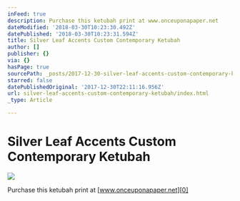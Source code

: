 ```yaml
---
inFeed: true
description: Purchase this ketubah print at www.onceuponapaper.net
dateModified: '2018-03-30T10:23:30.492Z'
datePublished: '2018-03-30T10:23:31.594Z'
title: Silver Leaf Accents Custom Contemporary Ketubah
author: []
publisher: {}
via: {}
hasPage: true
sourcePath: _posts/2017-12-30-silver-leaf-accents-custom-contemporary-ketubah.md
starred: false
datePublishedOriginal: '2017-12-30T22:11:16.956Z'
url: silver-leaf-accents-custom-contemporary-ketubah/index.html
_type: Article

---
```

# Silver Leaf Accents Custom Contemporary Ketubah
![](https://imgflo.herokuapp.com/graph/2b2431f8e7ba7b0/3515b769888679c300ddfaf81ada48f7/croprotate.jpg?cropheight=3264&cropwidth=2448&degrees=-90&input=https%3A%2F%2Fthe-grid-user-content.s3-us-west-2.amazonaws.com%2Fd4609267-f7a0-4d38-a826-399adc14f041.jpg&x=0&y=0)

Purchase this ketubah print at [www.onceuponapaper.net][0]

[0]: https://www.onceuponapaper.net/collections/ketubah-gold-leaf